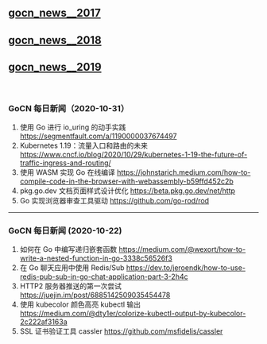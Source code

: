 ## [gocn_news__2017](https://github.com/lubanproj/go_read/blob/master/GoCN_news_2017.md)

## [gocn_news__2018](https://github.com/lubanproj/go_read/blob/master/GoCN_news_2018.md)

## [gocn_news__2019](https://github.com/lubanproj/go_read/blob/master/GoCN_news_2019.md)

<br><h3><p>GoCN 每日新闻（2020-10-31）</p></h3><ol>
<li>使用 Go 进行 io_uring 的动手实践 <a href="https://segmentfault.com/a/1190000037674497" rel="nofollow" target="_blank">https://segmentfault.com/a/1190000037674497</a>
</li>
<li>Kubernetes 1.19：流量入口和路由的未来 <a href="https://www.cncf.io/blog/2020/10/29/kubernetes-1-19-the-future-of-traffic-ingress-and-routing/" rel="nofollow" target="_blank">https://www.cncf.io/blog/2020/10/29/kubernetes-1-19-the-future-of-traffic-ingress-and-routing/</a>
</li>
<li>使用 WASM 实现 Go 在线编译 <a href="https://johnstarich.medium.com/how-to-compile-code-in-the-browser-with-webassembly-b59ffd452c2b" rel="nofollow" target="_blank">https://johnstarich.medium.com/how-to-compile-code-in-the-browser-with-webassembly-b59ffd452c2b</a>
</li>
<li>pkg.go.dev 文档页面样式设计优化 <a href="https://beta.pkg.go.dev/net/http" rel="nofollow" target="_blank">https://beta.pkg.go.dev/net/http</a>
</li>
<li>Go 实现浏览器审查工具驱动 <a href="https://github.com/go-rod/rod" rel="nofollow" target="_blank">https://github.com/go-rod/rod</a>
</li>
</ol><hr><h3><p>GoCN 每日新闻 (2020-10-22)</p></h3><ol>
<li>如何在 Go 中编写递归嵌套函数 <a href="https://medium.com/@wexort/how-to-write-a-nested-function-in-go-3338c56526f3" rel="nofollow" target="_blank">https://medium.com/@wexort/how-to-write-a-nested-function-in-go-3338c56526f3</a>
</li>
<li>在 Go 聊天应用中使用 Redis/Sub <a href="https://dev.to/jeroendk/how-to-use-redis-pub-sub-in-go-chat-application-part-3-2h4c" rel="nofollow" target="_blank">https://dev.to/jeroendk/how-to-use-redis-pub-sub-in-go-chat-application-part-3-2h4c</a>
</li>
<li>HTTP2 服务器推送的第一次尝试 <a href="https://juejin.im/post/6885142509035454478" rel="nofollow" target="_blank">https://juejin.im/post/6885142509035454478</a>
</li>
<li>使用 kubecolor 颜色高亮 kubectl 输出 <a href="https://medium.com/@dty1er/colorize-kubectl-output-by-kubecolor-2c222af3163a" rel="nofollow" target="_blank">https://medium.com/@dty1er/colorize-kubectl-output-by-kubecolor-2c222af3163a</a>
</li>
<li>SSL 证书验证工具 cassler  <a href="https://github.com/msfidelis/cassler" rel="nofollow" target="_blank">https://github.com/msfidelis/cassler</a>